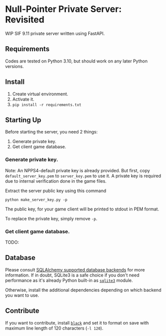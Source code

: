 Null-Pointer Private Server: Revisited
=====

WIP SIF 9.11 private server written using FastAPI.

Requirements
-----

Codes are tested on Python 3.10, but should work on any later Python versions.

Install
----

1. Create virtual environment.
2. Activate it.
3. `pip install -r requirements.txt`

Starting Up
-----

Before starting the server, you need 2 things:
1. Generate private key.
2. Get client game database.

### Generate private key.

Note: An NPPS4-default private key is already provided. But first, copy `default_server_key.pem` to `server_key.pem` to use it.
A private key is required due to internal verification done in the game files.

Extract the server public key using this command

```
python make_server_key.py -p
```

The public key, for your game client will be printed to stdout in PEM format.

To replace the private key, simply remove `-p`.

### Get client game database.

TODO:

Database
-----

Please consult [SQLAlchemy supported database backends](https://docs.sqlalchemy.org/en/20/dialects/index.html) for more information.
If in doubt, SQLite3 is a safe choice if you don't need performance as it's already Python built-in as
[`sqlite3`](https://docs.python.org/3/library/sqlite3.html) module.

Otherwise, install the additional dependencies depending on which backend you want to use.

Contribute
-----

If you want to contribute, install [`black`](https://github.com/psf/black) and set it to format on save with maximum line length
of 120 characters (`-l 120`).
